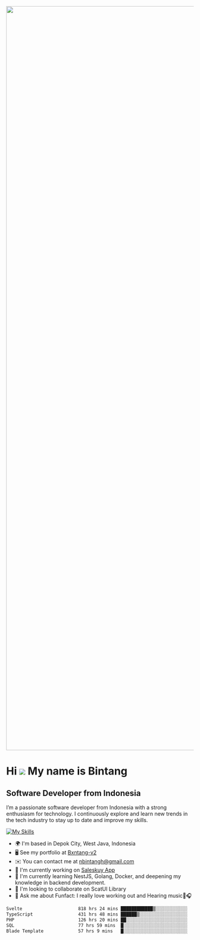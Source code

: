 
<img src="https://media2.giphy.com/media/v1.Y2lkPTc5MGI3NjExdWczenBrYzlidzA2a3M4czJxdG1jNXB6enFicXk5djMyMXhud2cycCZlcD12MV9pbnRlcm5hbF9naWZfYnlfaWQmY3Q9Zw/pNx09ajeVCJ3O/giphy.gif" width="2000" >


Hi ![](https://user-images.githubusercontent.com/18350557/176309783-0785949b-9127-417c-8b55-ab5a4333674e.gif) My name is Bintang
================================================================================================================================

Software Developer from Indonesia
---------------------------------

I’m a passionate software developer from Indonesia with a strong enthusiasm for technology. I continuously explore and learn new trends in the tech industry to stay up to date and improve my skills.

[![My Skills](https://skillicons.dev/icons?i=ts,go,tailwind,react,nextjs,express,nest,postgres,mysql)](https://skillicons.dev)


* 🌍  I'm based in Depok City, West Java, Indonesia
* 🖥️  See my portfolio at [Bxntang-v2](http://bxntang-2.vercel.app/)
* ✉️  You can contact me at [nbintangh@gmail.com](mailto:nbintangh@gmail.com)
* 🚀  I'm currently working on [Saleskuy App](http://saleskuy.id)
* 🧠  I'm currently learning NestJS, Golang, Docker, and deepening my knowledge in backend development.
* 👥  I'm looking to collaborate on ScatUI Library
* 💬  Ask me about Funfact: I really love working out and Hearing music💪🎧
 
<!--START_SECTION:waka-->

```txt
Svelte                     818 hrs 24 mins ████████████▒░░░░░░░░░░░░   48.71 %
TypeScript                 431 hrs 48 mins ██████▒░░░░░░░░░░░░░░░░░░   25.70 %
PHP                        126 hrs 20 mins ██░░░░░░░░░░░░░░░░░░░░░░░   07.52 %
SQL                        77 hrs 59 mins  █░░░░░░░░░░░░░░░░░░░░░░░░   04.64 %
Blade Template             57 hrs 9 mins   █░░░░░░░░░░░░░░░░░░░░░░░░   03.40 %
```

<!--END_SECTION:waka-->
